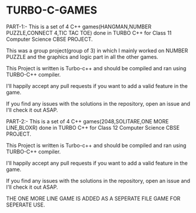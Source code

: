 # TURBO-C-GAMES

PART-1:-
This is a set of 4 C++ games(HANGMAN,NUMBER PUZZLE,CONNECT 4,TIC TAC TOE) done in TURBO C++ for Class 11 Computer Science CBSE PROJECT. 

This was a group project(group of 3) in which I mainly worked on NUMBER PUZZLE and the graphics and logic part in all the other games.

This Project is written is Turbo-c++ and should be compiled and ran using TURBO-C++ compiler.

I'll happily accept any pull requests if you want to add a valid feature in the game.

If you find any issues with the solutions in the repository, open an issue and I'll check it out ASAP.

PART-2:-
This is a set of 4 C++ games(2048,SOLITARE,ONE MORE LINE,BLOXR) done in TURBO C++ for Class 12 Computer Science CBSE PROJECT. 

This Project is written is Turbo-c++ and should be compiled and ran using TURBO-C++ compiler.

I'll happily accept any pull requests if you want to add a valid feature in the game.

If you find any issues with the solutions in the repository, open an issue and I'll check it out ASAP.

THE ONE MORE LINE GAME IS ADDED AS A SEPERATE FILE GAME FOR SEPERATE USE.
